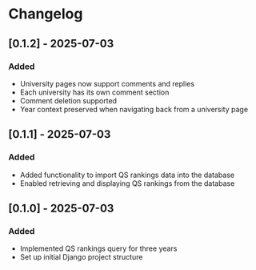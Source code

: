 # Changelog

## [0.1.2] - 2025-07-03
### Added
- University pages now support comments and replies
- Each university has its own comment section
- Comment deletion supported
- Year context preserved when navigating back from a university page


## [0.1.1] - 2025-07-03
### Added
- Added functionality to import QS rankings data into the database
- Enabled retrieving and displaying QS rankings from the database

## [0.1.0] - 2025-07-03
### Added
- Implemented QS rankings query for three years
- Set up initial Django project structure

